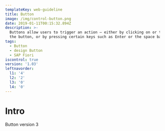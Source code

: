 ```yaml
---
templateKey: web-guideline
title: Button
image: /img/control-button.png
date: 2019-01-11T00:15:32.894Z
description: >-
  Buttons allow users to trigger an action – either by clicking on or tapping
  the button, or by pressing certain keys such as Enter or the space bar.   
tags:
  - Button
  - design Button
  - SAP Fiori
iscontrol: true
version: '1.03'
leftnavorder:
  l1: '4'
  l2: '2'
  l3: '0'
  l4: '0'
---
```


# Intro

Button version 3